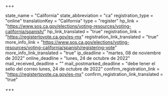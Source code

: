 +++

state_name = "California"
state_abbreviation = "ca"
registration_type = "online"
translationKey = "California"
type = "register"
hp_link = "https://www.sos.ca.gov/elections/voting-resources/voting-california/spanish/"
hp_link_translated = "true"
registration_link = "https://registertovote.ca.gov/es-mx"
registration_link_translated = "true"
more_info_link = "https://www.sos.ca.gov/elections/voting-resources/voting-california/spanish/registering-vote"
more_info_link_translated = "true"
ip_deadline = "martes, 08 de noviembre de 2022"
online_deadline = "lunes, 24 de octubre de 2022"
mail_received_deadline = ""
mail_postmarked_deadline = "debe tener el sello del correo lunes, 24 de octubre de 2022"
confirm_registration_link = "https://registertovote.ca.gov/es-mx"
confirm_registration_link_translated = "true"

+++